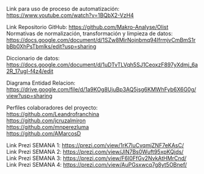 Link para uso de proceso de automatización: https://www.youtube.com/watch?v=1BQbX2-VzH4

Link Repositorio GitHub: https://github.com/Makro-Analyse/Olist
Normativas de normalización, transformación y limpieza de datos: https://docs.google.com/document/d/1SZw8MirNojnbmq94IfrmjvCmBmS1rbBb0XhPsTbmlks/edit?usp=sharing

Diccionario de datos:
https://docs.google.com/document/d/1uDTvTLVqh5SJ1CeoxzF897yXdmj_6a2R_17ugI-f4z4/edit

Diagrama Entidad Relacion: https://drive.google.com/file/d/1a9KOg8UjuBp3AQ5jsg6KMWhFyb6X6G0g/view?usp=sharing

Perfiles colaboradores del proyecto: \
https://github.com/Leandrofranchina \
https://github.com/jcruzalmiron \
https://github.com/mnperezluma \
https://github.com/AMarcosD

Link Prezi SEMANA 1: https://prezi.com/view/1rK7luCvqmjZNF7eKAsC/ \
Link Prezi SEMANA 2: https://prezi.com/view/JlN7Bs0Wuft95xpKQjds/ \
Link Prezi SEMANA 3: https://prezi.com/view/F6I0FfGv2NvkAtHMrCnd/ \
Link Prezi SEMANA 4: https://prezi.com/view/AuPGsxwcq7g8yt5OBnef/

